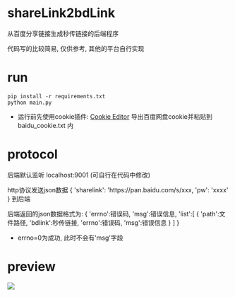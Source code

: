 # shareLink2bdLink
从百度分享链接生成秒传链接的后端程序

代码写的比较简易, 仅供参考, 其他的平台自行实现

# run
  ```
  pip install -r requirements.txt
  python main.py
  ```

* 运行前先使用cookie插件: [Cookie Editor](https://cookie-editor.cgagnier.ca/#download) 导出百度网盘cookie并粘贴到 baidu_cookie.txt 内

# protocol
后端默认监听 localhost:9001 (可自行在代码中修改)

http协议发送json数据 { 'sharelink': 'https://<span></span>pan.baidu.com/s/xxx, 'pw': 'xxxx' } 到后端

后端返回的json数据格式为: { 'errno':错误码, 'msg':错误信息, 'list':[ { 'path':文件路径, 'bdlink':秒传链接, 'errno':错误码, 'msg':错误信息 } ] }

* errno=0为成功, 此时不会有'msg'字段

# preview

<img src="https://i.ibb.co/PjTNmz0/1-RL-G-IH2-JGZK966-LC-JZ23.png">